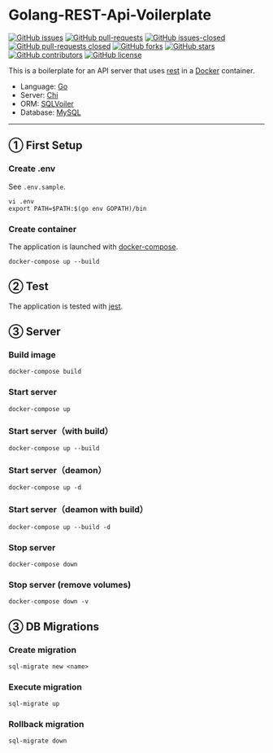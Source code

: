 # Golang-REST-Api-Voilerplate

[![GitHub issues](https://img.shields.io/github/issues/gitackt/rest-api-voilerplate?color=%236971ce)](https://github.com/gitackt/rest-api-voilerplate/issues)
[![GitHub pull-requests](https://img.shields.io/github/issues-pr/gitackt/rest-api-voilerplate?color=%236971ce)](https://github.com/gitackt/rest-api-voilerplate/issues)
[![GitHub issues-closed](https://img.shields.io/github/issues-closed/gitackt/rest-api-voilerplate?color=%23ce6990)](https://github.com/gitackt/rest-api-voilerplate/issues)
[![GitHub pull-requests closed](https://img.shields.io/github/issues-pr-closed/gitackt/rest-api-voilerplate?color=%23ce6990)](https://github.com/gitackt/rest-api-voilerplate/issues)
[![GitHub forks](https://img.shields.io/github/forks/gitackt/rest-api-voilerplate?color=%2369cebf)](https://github.com/gitackt/rest-api-voilerplate/network)
[![GitHub stars](https://img.shields.io/github/stars/gitackt/rest-api-voilerplate?color=%2369cebf)](https://github.com/gitackt/rest-api-voilerplate/stargazers)
[![GitHub contributors](https://img.shields.io/github/contributors/gitackt/rest-api-voilerplate?color=%2369cebf)](https://github.com/gitackt/rest-api-voilerplate/stargazers)
[![GitHub license](https://img.shields.io/github/license/gitackt/rest-api-voilerplate?color=%23ccb868)](https://github.com/gitackt/rest-api-voilerplate/blob/master/LICENSE)

This is a boilerplate for an API server that uses [rest](https://rest.org/ "rest") in a [Docker](https://www.docker.com/ "Docker") container.

- Language: [Go](https://golang.org/ "Go")
- Server: [Chi](https://github.com/go-chi/chi "Chi")
- ORM: [SQLVoiler](https://github.com/volatiletech/sqlboiler "SQLVoiler")
- Database: [MySQL](https://www.mysql.com/jp/ "MySQL")

---

## ① First Setup

### Create .env

See `.env.sample`.

```shell
vi .env
export PATH=$PATH:$(go env GOPATH)/bin
```

### Create container

The application is launched with [docker-compose](https://docs.docker.com/compose/ "docker-compose").

```shell
docker-compose up --build
```

## ② Test

The application is tested with [jest](https://jestjs.io/docs/ja/getting-started "jest").

## ③ Server

### Build image

```shell
docker-compose build
```

### Start server

```shell
docker-compose up
```

### Start server（with build）

```shell
docker-compose up --build
```

### Start server（deamon）

```shell
docker-compose up -d
```

### Start server（deamon with build）

```shell
docker-compose up --build -d
```

### Stop server

```shell
docker-compose down
```

### Stop server (remove volumes)

```shell
docker-compose down -v
```

## ③ DB Migrations

### Create migration

```shell
sql-migrate new <name>
```

### Execute migration

```shell
sql-migrate up
```

### Rollback migration

```shell
sql-migrate down
```
